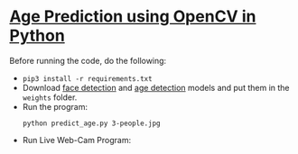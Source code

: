 # [Age Prediction using OpenCV in Python](https://www.thepythoncode.com/article/predict-age-using-opencv)
Before running the code, do the following:
- `pip3 install -r requirements.txt`
- Download [face detection](https://raw.githubusercontent.com/opencv/opencv_3rdparty/dnn_samples_face_detector_20180205_fp16/res10_300x300_ssd_iter_140000_fp16.caffemodel) and [age detection](https://drive.google.com/open?id=1kiusFljZc9QfcIYdU2s7xrtWHTraHwmW) models and put them in the `weights` folder.
- Run the program:
    ```
    python predict_age.py 3-people.jpg
    ```
- Run Live Web-Cam Program:

